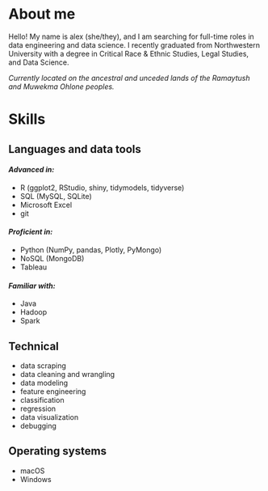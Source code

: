 # About me

Hello! My name is alex (she/they), and I am searching for full-time roles in data engineering and data science. I recently graduated from Northwestern University with a degree in Critical Race & Ethnic Studies, Legal Studies, and Data Science.

*Currently located on the ancestral and unceded lands of the Ramaytush and Muwekma Ohlone peoples.*

# Skills
## Languages and data tools
#### *Advanced in:*
* R (ggplot2, RStudio, shiny, tidymodels, tidyverse)
* SQL (MySQL, SQLite)
* Microsoft Excel
* git
#### *Proficient in:*
* Python (NumPy, pandas, Plotly, PyMongo)
* NoSQL (MongoDB)
* Tableau
#### *Familiar with:*
* Java
* Hadoop
* Spark

## Technical
* data scraping
* data cleaning and wrangling
* data modeling
* feature engineering
* classification
* regression
* data visualization
* debugging

## Operating systems
* macOS
* Windows
